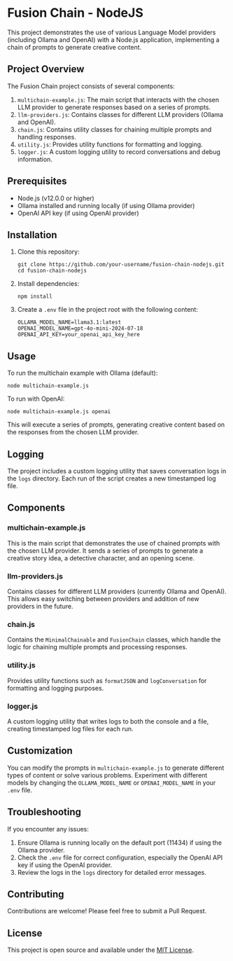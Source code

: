 # Fusion Chain - NodeJS

This project demonstrates the use of various Language Model providers (including Ollama and OpenAI) with a Node.js application, implementing a chain of prompts to generate creative content.

## Project Overview

The Fusion Chain project consists of several components:

1. `multichain-example.js`: The main script that interacts with the chosen LLM provider to generate responses based on a series of prompts.
2. `llm-providers.js`: Contains classes for different LLM providers (Ollama and OpenAI).
3. `chain.js`: Contains utility classes for chaining multiple prompts and handling responses.
4. `utility.js`: Provides utility functions for formatting and logging.
5. `logger.js`: A custom logging utility to record conversations and debug information.

## Prerequisites

- Node.js (v12.0.0 or higher)
- Ollama installed and running locally (if using Ollama provider)
- OpenAI API key (if using OpenAI provider)

## Installation

1. Clone this repository:
   ```
   git clone https://github.com/your-username/fusion-chain-nodejs.git
   cd fusion-chain-nodejs
   ```

2. Install dependencies:
   ```
   npm install
   ```

3. Create a `.env` file in the project root with the following content:
   ```
   OLLAMA_MODEL_NAME=llama3.1:latest
   OPENAI_MODEL_NAME=gpt-4o-mini-2024-07-18
   OPENAI_API_KEY=your_openai_api_key_here
   ```

## Usage

To run the multichain example with Ollama (default):

```
node multichain-example.js
```

To run with OpenAI:

```
node multichain-example.js openai
```

This will execute a series of prompts, generating creative content based on the responses from the chosen LLM provider.

## Logging

The project includes a custom logging utility that saves conversation logs in the `logs` directory. Each run of the script creates a new timestamped log file.

## Components

### multichain-example.js

This is the main script that demonstrates the use of chained prompts with the chosen LLM provider. It sends a series of prompts to generate a creative story idea, a detective character, and an opening scene.

### llm-providers.js

Contains classes for different LLM providers (currently Ollama and OpenAI). This allows easy switching between providers and addition of new providers in the future.

### chain.js

Contains the `MinimalChainable` and `FusionChain` classes, which handle the logic for chaining multiple prompts and processing responses.

### utility.js

Provides utility functions such as `formatJSON` and `logConversation` for formatting and logging purposes.

### logger.js

A custom logging utility that writes logs to both the console and a file, creating timestamped log files for each run.

## Customization

You can modify the prompts in `multichain-example.js` to generate different types of content or solve various problems. Experiment with different models by changing the `OLLAMA_MODEL_NAME` or `OPENAI_MODEL_NAME` in your `.env` file.

## Troubleshooting

If you encounter any issues:

1. Ensure Ollama is running locally on the default port (11434) if using the Ollama provider.
2. Check the `.env` file for correct configuration, especially the OpenAI API key if using the OpenAI provider.
3. Review the logs in the `logs` directory for detailed error messages.

## Contributing

Contributions are welcome! Please feel free to submit a Pull Request.

## License

This project is open source and available under the [MIT License](LICENSE).